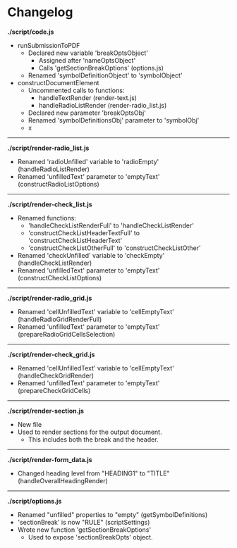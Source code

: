 # Changelog

**./script/code.js**
* runSubmissionToPDF
	* Declared new variable 'breakOptsObject' 
		* Assigned after 'nameOptsObject'
		* Calls 'getSectionBreakOptions' (options.js)
	* Renamed 'symbolDefinitionObject' to 'symbolObject'
* constructDocumentElement
	* Uncommented calls to functions:
		* handleTextRender (render-text.js)
		* handleRadioListRender (render-radio_list.js)
	* Declared new parameter 'breakOptsObj'
	* Renamed 'symbolDefinitionsObj' parameter to 'symbolObj'
	* x

---

**./script/render-radio_list.js**
* Renamed 'radioUnfilled' variable to 'radioEmpty' (handleRadioListRender)
* Renamed 'unfilledText' parameter to 'emptyText' (constructRadioListOptions)

---

**./script/render-check_list.js**
* Renamed functions:
	* 'handleCheckListRenderFull' to 'handleCheckListRender'
	* 'constructCheckListHeaderTextFull' to 'constructCheckListHeaderText'
	* 'constructCheckListOtherFull' to 'constructCheckListOther'
* Renamed 'checkUnfilled' variable to 'checkEmpty' (handleCheckListRender)
* Renamed 'unfilledText' parameter to 'emptyText' (constructCheckListOptions)

---

**./script/render-radio_grid.js**
* Renamed 'cellUnfilledText' variable to 'cellEmptyText' (handleRadioGridRenderFull)
* Renamed 'unfilledText' parameter to 'emptyText' (prepareRadioGridCellsSelection)

---

**./script/render-check_grid.js**
* Renamed 'cellUnfilledText' variable to 'cellEmptyText' (handleCheckGridRender)
* Renamed 'unfilledText' parameter to 'emptyText' (prepareCheckGridCells)

---

**./script/render-section.js**
* New file
* Used to render sections for the output document.
	* This includes both the break and the header.

---

**./script/render-form_data.js**
* Changed heading level from "HEADING1" to "TITLE" (handleOverallHeadingRender)

---

**./script/options.js**
* Renamed "unfilled" properties to "empty" (getSymbolDefinitions)
* 'sectionBreak' is now "RULE" (scriptSettings)
* Wrote new function 'getSectionBreakOptions'
	* Used to expose 'sectionBreakOpts' object.
